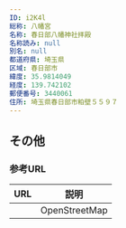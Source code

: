 ```yaml
---
ID: i2K4l
総称: 八幡宮
名称: 春日部八幡神社拝殿
名称読み: null
別名: null
都道府県: 埼玉県
区域: 春日部市
緯度: 35.9814049
経度: 139.742102
郵便番号: 3440061
住所: 埼玉県春日部市粕壁５５９７
---
```


## その他

### 参考URL

| URL | 説明          |
| --- | ------------- |
|     | OpenStreetMap |
